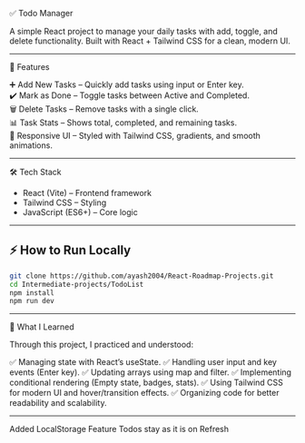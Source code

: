 ✅ Todo Manager

A simple React project to manage your daily tasks with add, toggle, and delete functionality. Built with React + Tailwind CSS for a clean, modern UI.

---

🚀 Features

➕ Add New Tasks – Quickly add tasks using input or Enter key.  
✔️ Mark as Done – Toggle tasks between Active and Completed.  
🗑️ Delete Tasks – Remove tasks with a single click.  
📊 Task Stats – Shows total, completed, and remaining tasks.  
🎨 Responsive UI – Styled with Tailwind CSS, gradients, and smooth animations.  

---

🛠️ Tech Stack

- React (Vite) – Frontend framework  
- Tailwind CSS – Styling  
- JavaScript (ES6+) – Core logic  

---

## ⚡ How to Run Locally

```bash
git clone https://github.com/ayash2004/React-Roadmap-Projects.git
cd Intermediate-projects/TodoList
npm install
npm run dev

```

---

📖 What I Learned

Through this project, I practiced and understood:

✅ Managing state with React’s useState.
✅ Handling user input and key events (Enter key).
✅ Updating arrays using map and filter.
✅ Implementing conditional rendering (Empty state, badges, stats).
✅ Using Tailwind CSS for modern UI and hover/transition effects.
✅ Organizing code for better readability and scalability.

---

Added LocalStorage Feature
Todos stay as it is on Refresh
